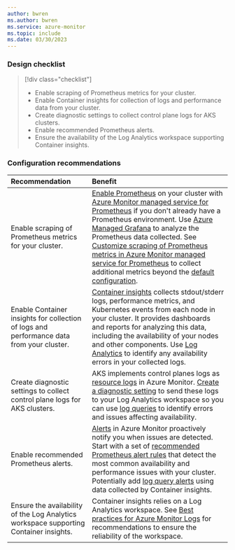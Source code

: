 ```yaml
---
author: bwren
ms.author: bwren
ms.service: azure-monitor
ms.topic: include
ms.date: 03/30/2023
---
```



### Design checklist

> [!div class="checklist"]
> - Enable scraping of Prometheus metrics for your cluster. 
> - Enable Container insights for collection of logs and performance data from your cluster.
> - Create diagnostic settings to collect control plane logs for AKS clusters.
> - Enable recommended Prometheus alerts.
> - Ensure the availability of the Log Analytics workspace supporting Container insights.


### Configuration recommendations

| Recommendation | Benefit |
|:---|:---|
| Enable scraping of Prometheus metrics for your cluster. | [Enable Prometheus](../containers/prometheus-metrics-enable.md) on your cluster with [Azure Monitor managed service for Prometheus](../essentials/prometheus-metrics-overview.md) if you don't already have a Prometheus environment. Use [Azure Managed Grafana](../../managed-grafana/overview.md) to analyze the Prometheus data collected. See [Customize scraping of Prometheus metrics in Azure Monitor managed service for Prometheus](../containers/prometheus-metrics-scrape-configuration.md) to collect additional metrics beyond the [default configuration](../containers/prometheus-metrics-scrape-default.md). |
| Enable Container insights for collection of logs and performance data from your cluster. | [Container insights](../containers/container-insights-overview.md) collects stdout/stderr logs, performance metrics, and Kubernetes events from each node in your cluster. It provides dashboards and reports for analyzing this data, including the availability of your nodes and other components. Use [Log Analytics](../logs/log-analytics-overview.md) to identify any availability errors in your collected logs.  |
| Create diagnostic settings to collect control plane logs for AKS clusters. | AKS implements control planes logs as [resource logs](../essentials/resource-logs.md) in Azure Monitor. [Create a diagnostic setting](../essentials/diagnostic-settings.md) to send these logs to your Log Analytics workspace so you can use [log queries](../logs/log-query-overview.md) to identify errors and issues affecting availability. |
| Enable recommended Prometheus alerts. | [Alerts](../alerts/alerts-overview.md) in Azure Monitor proactively notify you when issues are detected.  Start with a set of [recommended Prometheus alert rules](../containers/container-insights-metric-alerts.md#enable-prometheus-alert-rules) that detect the most common availability and performance issues with your cluster. Potentially add [log query alerts](../containers/container-insights-log-alerts.md) using data collected by Container insights. |
| Ensure the availability of the Log Analytics workspace supporting Container insights. | Container insights relies on a Log Analytics workspace. See [Best practices for Azure Monitor Logs](../best-practices-logs.md#reliability) for recommendations to ensure the reliability of the workspace. |
